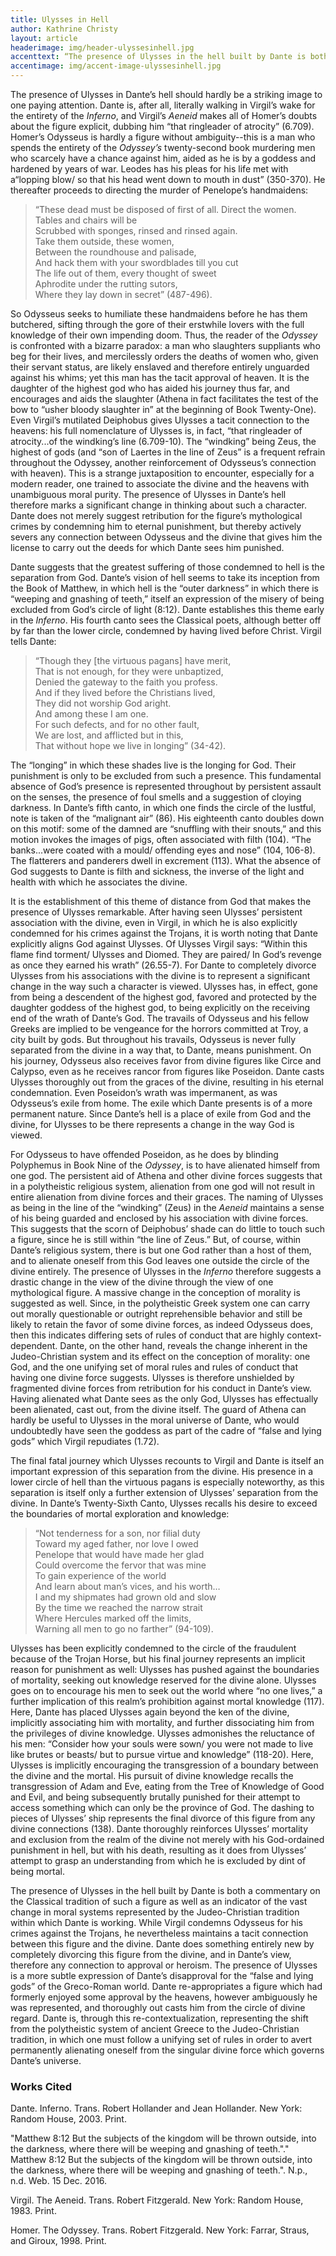```yaml
---
title: Ulysses in Hell
author: Kathrine Christy
layout: article
headerimage: img/header-ulyssesinhell.jpg
accenttext: “The presence of Ulysses in the hell built by Dante is both a commentary on the Classical tradition of such a figure as well as an indicator of the vast change in moral systems represented by the Judeo-Christian tradition within which Dante is working.” from Ulysses in Hell
accentimage: img/accent-image-ulyssesinhell.jpg
---
```


The presence of Ulysses in Dante’s hell should hardly be a striking image to one paying attention. Dante is, after all, literally walking in Virgil’s wake for the entirety of the *Inferno*, and Virgil’s *Aeneid* makes all of Homer’s doubts about the figure explicit, dubbing him “that ringleader of atrocity” (6.709). Homer’s Odysseus is hardly a figure without ambiguity--this is a man who spends the entirety of the *Odyssey’s* twenty-second book murdering men who scarcely have a chance against him, aided as he is by a goddess and hardened by years of war. Leodes has his pleas for his life met with a“lopping blow/ so that his head went down to mouth in dust” (350-370). He thereafter proceeds to directing the murder of Penelope’s handmaidens:
>“These dead must be disposed of first of all.
Direct the women.  
Tables and chairs will be  
Scrubbed with sponges, rinsed and rinsed again.  
Take them outside, these women,  
Between the roundhouse and palisade,   
And hack them with your swordblades till you cut  
The life out of them, every thought of sweet  
Aphrodite under the rutting sutors,   
Where they lay down in secret” (487-496).

So Odysseus seeks to humiliate these handmaidens before he has them butchered, sifting through the gore of their erstwhile lovers with the full knowledge of their own impending doom.  Thus, the reader of the *Odyssey* is confronted with a bizarre paradox: a man who slaughters suppliants who beg for their lives, and mercilessly orders the deaths of women who, given their servant status, are likely enslaved and therefore entirely unguarded against his whims;  yet this man has the tacit approval of heaven. It is the daughter of the highest god who has aided his journey thus far, and encourages and aids the slaughter (Athena in fact facilitates the test of the bow to “usher bloody slaughter in” at the beginning of Book Twenty-One). Even Virgil’s mutilated Deiphobus gives Ulysses a tacit connection to the heavens: his full nomenclature of Ulysses is, in fact, “that ringleader of atrocity...of the windking’s line (6.709-10). The “windking” being Zeus, the highest of gods (and “son of Laertes in the line of Zeus” is a frequent refrain throughout the Odyssey, another reinforcement of Odysseus’s connection with heaven). This is a strange juxtaposition to encounter, especially for a modern reader, one trained to associate the divine and the heavens with unambiguous moral purity. The presence of Ulysses in Dante’s hell therefore marks a significant change in thinking about such a character. Dante does not merely suggest retribution for the figure’s mythological crimes by condemning him to eternal punishment, but thereby actively severs any connection between Odysseus and the divine that gives him the license to carry out the deeds for which Dante sees him punished.

Dante suggests that the greatest suffering of those condemned to hell is the separation from God. Dante’s vision of hell seems to take its inception from the Book of Matthew, in which hell is the “outer darkness” in which there is “weeping and gnashing of teeth,” itself an expression of the misery of being excluded from God’s circle of light (8:12). Dante establishes this theme early in the *Inferno*. His fourth canto sees the Classical poets, although better off by far than the lower circle, condemned by having lived before Christ. Virgil tells Dante:
>“Though they [the virtuous pagans] have merit,  
That is not enough, for they were unbaptized,  
Denied the gateway to the faith you profess.  
And if they lived before the Christians lived,   
They did not worship God aright.  
And among these I am one.  
For such defects, and for no other fault,   
We are lost, and afflicted but in this,  
That without hope we live in longing” (34-42).   

The “longing” in which these shades live is the longing for God. Their punishment is only to be excluded from such a presence. This fundamental absence of God’s presence is represented throughout by persistent assault on the senses, the presence of foul smells and a suggestion of cloying darkness. In Dante’s fifth canto, in which one finds the circle of the lustful, note is taken of the “malignant air” (86). His eighteenth canto doubles down on this motif: some of the damned are “snuffling with their snouts,” and this motion invokes the images of pigs, often associated with filth (104). “The banks...were coated with a mould/ offending eyes and nose” (104, 106-8). The flatterers and panderers dwell in excrement (113). What the absence of God suggests to Dante is filth and sickness, the inverse of the light and health with which he associates the divine.

It is the establishment of this theme of distance from God that makes the presence of Ulysses remarkable. After having seen Ulysses’ persistent association with the divine, even in Virgil, in which he is also explicitly condemned for his crimes against the Trojans, it is worth noting that Dante explicitly aligns God against Ulysses. Of Ulysses Virgil says: “Within this flame find torment/ Ulysses and Diomed. They are paired/ In God’s revenge as once they earned his wrath” (26.55-7). For Dante to completely divorce Ulysses from his associations with the divine is to represent a significant change in the way such a character is viewed. Ulysses has, in effect, gone from being a descendent of the highest god, favored and protected by the daughter goddess of the highest god, to being explicitly on the receiving end of the wrath of Dante’s God. The travails of Odysseus and his fellow Greeks are implied to be vengeance for the horrors committed at Troy, a city built by gods. But throughout his travails, Odysseus is never fully separated from the divine in a way that, to Dante, means punishment. On his journey, Odysseus also receives favor from divine figures like Circe and Calypso, even as he receives rancor from figures like Poseidon. Dante casts Ulysses thoroughly out from the graces of the divine, resulting in his eternal condemnation. Even Poseidon’s wrath was impermanent, as was Odysseus’s exile from home. The exile which Dante presents is of a more permanent nature. Since Dante’s hell is a place of exile from God and the divine, for Ulysses to be there represents a change in the way God is viewed.

For Odysseus to have offended Poseidon, as he does by blinding Polyphemus in Book Nine of the *Odyssey*, is to have alienated himself from one god. The persistent aid of Athena and other divine forces suggests that in a polytheistic religious system, alienation from one god will not result in entire alienation from divine forces and their graces. The naming of Ulysses as being in the line of the “windking” (Zeus) in the *Aeneid* maintains a sense of his being guarded and enclosed by his association with divine forces. This suggests that the scorn of Deiphobus’ shade can do little to touch such a figure, since he is still within “the line of Zeus.” But, of course, within Dante’s religious system, there is but one God rather than a host of them, and to alienate oneself from this God leaves one outside the circle of the divine entirely. The presence of Ulysses in the *Inferno* therefore suggests a drastic change in the view of the divine through the view of one mythological figure. A massive change in the conception of morality is suggested as well. Since, in the polytheistic Greek system one can carry out morally questionable or outright reprehensible behavior and still be likely to retain the favor of some divine forces, as indeed Odysseus does, then this indicates differing sets of rules of conduct that are highly context-dependent. Dante, on the other hand, reveals the change inherent in the Judeo-Christian system and its effect on the conception of morality: one God, and the one unifying set of moral rules and rules of conduct that having one divine force suggests. Ulysses is therefore unshielded by fragmented divine forces from retribution for his conduct in Dante’s view. Having alienated what Dante sees as the only God, Ulysses has effectually been alienated, cast out, from the divine itself. The guard of Athena can hardly be useful to Ulysses in the moral universe of Dante, who would undoubtedly have seen the goddess as part of the cadre of “false and lying gods” which Virgil repudiates (1.72).

The final fatal journey which Ulysses recounts to Virgil and Dante is itself an important expression of this separation from the divine. His presence in a lower circle of hell than the virtuous pagans is especially noteworthy, as this separation is itself only a further extension of Ulysses’ separation from the divine.  In Dante’s Twenty-Sixth Canto, Ulysses recalls his desire to exceed the boundaries of mortal exploration and knowledge:
>“Not tenderness for a son, nor filial duty  
Toward my aged father, nor love I owed  
Penelope that would have made her glad  
Could overcome the fervor that was mine   
To gain experience of the world   
And learn about man’s vices, and his worth…  
I and my shipmates had grown old and slow  
By the time we reached the narrow strait  
Where Hercules marked off the limits,  
Warning all men to go no farther” (94-109).

Ulysses has been explicitly condemned to the circle of the fraudulent because of the Trojan Horse, but his final journey represents an implicit reason for punishment as well: Ulysses has pushed against the boundaries of mortality, seeking out knowledge reserved for the divine alone. Ulysses goes on to encourage his men to seek out the world where “no one lives,” a further implication of this realm’s prohibition against mortal knowledge (117). Here, Dante has placed Ulysses again beyond the ken of the divine, implicitly associating him with mortality, and further dissociating him from the privileges of divine knowledge. Ulysses admonishes the reluctance of his men: “Consider how your souls were sown/ you were not made to live like brutes or beasts/ but to pursue virtue and knowledge” (118-20). Here, Ulysses is implicitly encouraging the transgression of a boundary between the divine and the mortal. His pursuit of divine knowledge recalls the transgression of Adam and Eve, eating from the Tree of Knowledge of Good and Evil, and being subsequently brutally punished for their attempt to access something which can only be the province of God. The dashing to pieces of Ulysses’ ship represents the final divorce of this figure from any divine connections (138). Dante thoroughly reinforces Ulysses’ mortality and exclusion from the realm of the divine not merely with his God-ordained punishment in hell, but with his death, resulting as it does from Ulysses’ attempt to grasp an understanding from which he is excluded by dint of being mortal.     

The presence of Ulysses in the hell built by Dante is both a commentary on the Classical tradition of such a figure as well as an indicator of the vast change in moral systems represented by the Judeo-Christian tradition within which Dante is working. While Virgil condemns Odysseus for his crimes against the Trojans, he nevertheless maintains a tacit connection between this figure and the divine. Dante does something entirely new by completely divorcing this figure from the divine, and in Dante’s view, therefore any connection to approval or heroism. The presence of Ulysses is a more subtle expression of Dante’s disapproval for the “false and lying gods” of the Greco-Roman world. Dante re-appropriates a figure which had formerly enjoyed some approval by the heavens, however ambiguously he was represented, and thoroughly out casts him from the circle of divine regard. Dante is, through this re-contextualization, representing the shift from the polytheistic system of ancient Greece to the Judeo-Christian tradition, in which one must follow a unifying set of rules in order to avert permanently alienating oneself from the singular divine force which governs Dante’s universe.






### Works Cited
Dante. Inferno. Trans. Robert Hollander and Jean Hollander. New York: Random House, 2003. Print.

"Matthew 8:12 But the subjects of the kingdom will be thrown outside, into the darkness, where there will be weeping and gnashing of teeth."." Matthew 8:12 But the subjects of the kingdom will be thrown outside, into the darkness, where there will be weeping and gnashing of teeth.". N.p., n.d. Web. 15 Dec. 2016.

Virgil. The Aeneid. Trans. Robert Fitzgerald. New York: Random House, 1983. Print.

Homer. The Odyssey. Trans. Robert Fitzgerald. New York: Farrar, Straus, and Giroux, 1998. Print.
